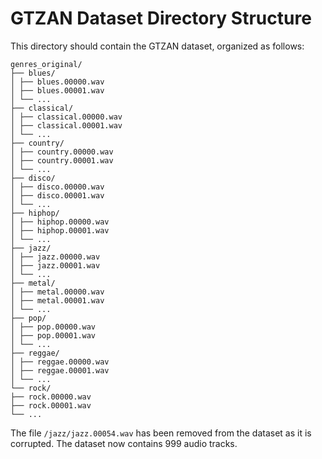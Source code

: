 # GTZAN Dataset Directory Structure

This directory should contain the GTZAN dataset, organized as follows:

```
genres_original/
├── blues/
│ ├── blues.00000.wav
│ ├── blues.00001.wav
│ └── ...
├── classical/
│ ├── classical.00000.wav
│ ├── classical.00001.wav
│ └── ...
├── country/
│ ├── country.00000.wav
│ ├── country.00001.wav
│ └── ...
├── disco/
│ ├── disco.00000.wav
│ ├── disco.00001.wav
│ └── ...
├── hiphop/
│ ├── hiphop.00000.wav
│ ├── hiphop.00001.wav
│ └── ...
├── jazz/
│ ├── jazz.00000.wav
│ ├── jazz.00001.wav
│ └── ...
├── metal/
│ ├── metal.00000.wav
│ ├── metal.00001.wav
│ └── ...
├── pop/
│ ├── pop.00000.wav
│ ├── pop.00001.wav
│ └── ...
├── reggae/
│ ├── reggae.00000.wav
│ ├── reggae.00001.wav
│ └── ...
└── rock/
├── rock.00000.wav
├── rock.00001.wav
└── ...
```

The file `/jazz/jazz.00054.wav` has been removed from the dataset as it is corrupted. The dataset now contains 999 audio tracks.
